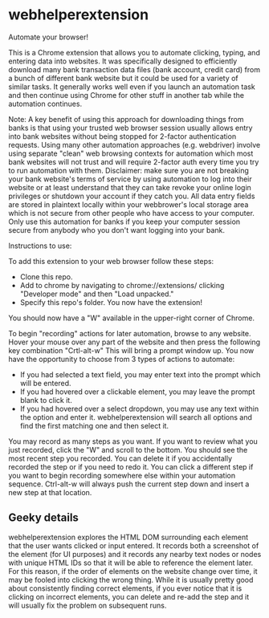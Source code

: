 # webhelperextension
Automate your browser!

This is a Chrome extension that allows you to automate clicking, typing, and entering data into websites. It was specifically designed to efficiently download many bank transaction data files (bank account, credit card) from a bunch of different bank website but it could be used for a variety of similar tasks. It generally works well even if you launch an automation task and then continue using Chrome for other stuff in another tab while the automation continues. 

Note: A key benefit of using this approach for downloading things from banks is that using your trusted web browser session usually allows entry into bank websites without being stopped for 2-factor authentication requests. Using many other automation approaches (e.g. webdriver) involve using separate "clean" web browsing contexts for automation which most bank websites will not trust and will require 2-factor auth every time you try to run automation with them. Disclaimer: make sure you are not breaking your bank website's terms of service by using automation to log into their website or at least understand that they can take revoke your online login privileges or shutdown your account if they catch you. All data entry fields are stored in plaintext locally within your webbrower's local storage area which is not secure from other people who have access to your computer. Only use this automation for banks if you keep your computer session secure from anybody who you don't want logging into your bank.

Instructions to use:

To add this extension to your web browser follow these steps:
* Clone this repo. 
* Add to chrome by navigating to chrome://extensions/ clicking "Developer mode" and then "Load unpacked." 
* Specify this repo's folder. You now have the extension!

You should now have a "W" available in the upper-right corner of Chrome.

To begin "recording" actions for later automation, browse to any website. Hover your mouse over any part of the website and then press the following key combination "Crtl-alt-w" This will bring a prompt window up. You now have the opportunity to choose from 3 types of actions to automate:
* If you had selected a text field, you may enter text into the prompt which will be entered.
* If you had hovered over a clickable element, you may leave the prompt blank to click it.
* If you had hovered over a select dropdown, you may use any text within the option and enter it. webhelperextension will search all options and find the first matching one and then select it.

You may record as many steps as you want. If you want to review what you just recorded, click the "W" and scroll to the bottom. You should see the most recent step you recorded. You can delete it if you accidentally recorded the step or if you need to redo it. You can click a different step if you want to begin recording somewhere else within your automation sequence. Ctrl-alt-w will always push the current step down and insert a new step at that location.

## Geeky details

webhelperextension explores the HTML DOM surrounding each element that the user wants clicked or input entered. It records both a screenshot of the element (for UI purposes) and it records any nearby text nodes or nodes with unique HTML IDs so that it will be able to reference the element later. For this reason, if the order of elements on the website change over time, it may be fooled into clicking the wrong thing. While it is usually pretty good about consistently finding correct elements, if you ever notice that it is clicking on incorrect elements, you can delete and re-add the step and it will usually fix the problem on subsequent runs.
